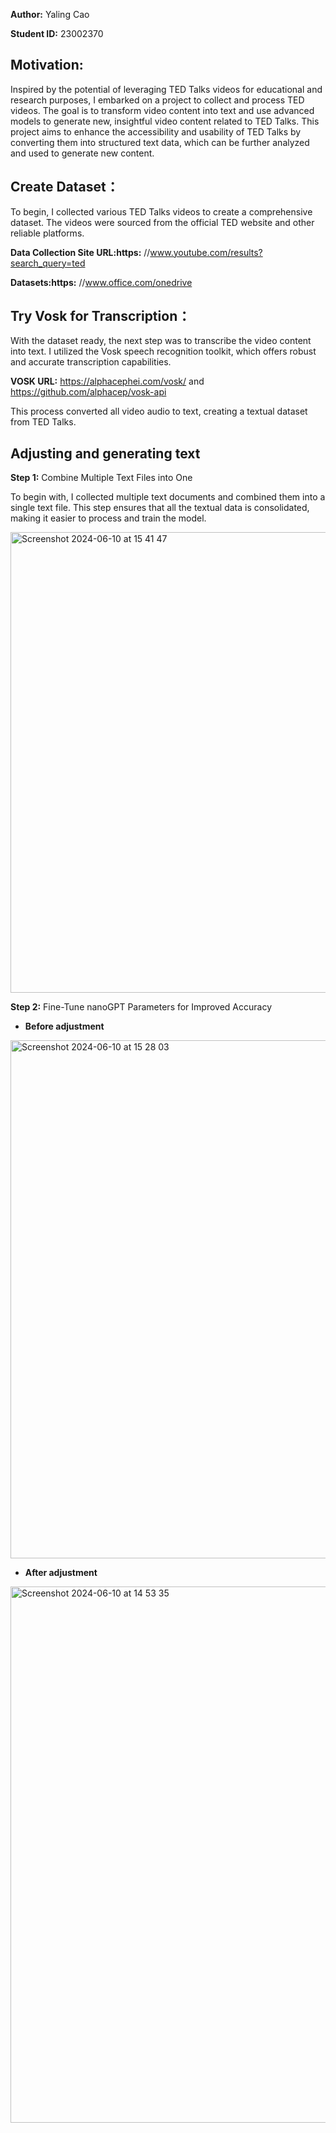 **Author:** Yaling Cao

**Student ID:** 23002370

## Motivation:

Inspired by the potential of leveraging TED Talks videos for educational and research purposes, I embarked on a project to collect and process TED videos. The goal is to transform video content into text and use advanced models to generate new, insightful video content related to TED Talks. This project aims to enhance the accessibility and usability of TED Talks by converting them into structured text data, which can be further analyzed and used to generate new content.

## Create Dataset：

To begin, I collected various TED Talks videos to create a comprehensive dataset. The videos were sourced from the official TED website and other reliable platforms.

**Data Collection Site URL:https:** //www.youtube.com/results?search_query=ted

**Datasets:https:** //www.office.com/onedrive

## Try Vosk for Transcription：

With the dataset ready, the next step was to transcribe the video content into text. I utilized the Vosk speech recognition toolkit, which offers robust and accurate transcription capabilities.

**VOSK URL:** https://alphacephei.com/vosk/ and https://github.com/alphacep/vosk-api

This process converted all video audio to text, creating a textual dataset from TED Talks.

## Adjusting and generating text

**Step 1:** Combine Multiple Text Files into One

To begin with, I collected multiple text documents and combined them into a single text file. This step ensures that all the textual data is consolidated, making it easier to process and train the model.

<img width="737" alt="Screenshot 2024-06-10 at 15 41 47" src="https://github.com/cccamelia/coding3_final_project/assets/172149092/3332ebcf-580e-48d4-b49a-cfd76c643c13">

**Step 2:** Fine-Tune nanoGPT Parameters for Improved Accuracy

- **Before adjustment**

<img width="829" alt="Screenshot 2024-06-10 at 15 28 03" src="https://github.com/cccamelia/coding3_final_project/assets/172149092/4308d3d2-fe0b-46f3-a622-2eb32cf4da21">

- **After adjustment**

<img width="858" alt="Screenshot 2024-06-10 at 14 53 35" src="https://github.com/cccamelia/coding3_final_project/assets/172149092/e02cdf9c-2dfd-411c-8781-5b6be7707a37">
